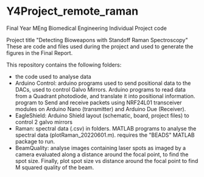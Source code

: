 # Y4Project_remote_raman
Final Year MEng Biomedical Engineering Individual Project code

Project title "Detecting Bioweapons with Standoff Raman Spectroscopy"
These are code and files used during the project and used to generate the figures in the Final Report.

This repository contains the following folders:
- the code used to analyse data
- Arduino Control: arduino programs used to send positional data to the DACs, used to control Galvo Mirrors. Arduino programs to read data from a Quadrant photodiode, and translate it into positional information. program to Send and receive packets using NRF24L01 transceiver modules on Arduino Nano (transmitter) and Arduino Due (Receiver).
- EagleShield: Arduino Shield layout (schematic, board, project files) to control 2 galvo mirrors
- Raman: spectral data (.csv)  in folders. MATLAB programs to analyse the spectral data (plotRaman_20220601.m). requires the "BEADS" MATLAB package to run.
- BeamQuality: analyse images containing laser spots as imaged by a camera evaluated along a distance around the focal point, to find the spot size. Finally, plot spot size vs distance around the focal point to find M squared quality of the beam.
